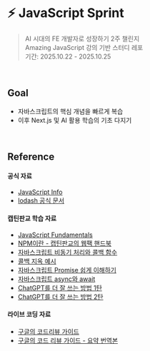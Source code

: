 # ⚡ JavaScript Sprint

> AI 시대의 FE 개발자로 성장하기 2주 챌린지  
> Amazing JavaScript 강의 기반 스터디 레포  
> 기간: 2025.10.22 - 2025.10.25

<br>

## Goal

- 자바스크립트의 핵심 개념을 빠르게 복습
- 이후 Next.js 및 AI 활용 학습의 기초 다지기

<br>

## Reference

#### 공식 자료

- [JavaScript Info](https://ko.javascript.info/)
- [lodash 공식 문서](https://lodash.com/)

#### 캡틴판교 학습 자료

- [JavaScript Fundamentals](https://joshua1988.github.io/vue-camp/js/variable.html)
- [NPM이란 - 캡틴판교의 웹팩 핸드북](https://joshua1988.github.io/webpack-guide/build/node-npm.html#npm)
- [자바스크립트 비동기 처리와 콜백 함수 ](https://joshua1988.github.io/web-development/javascript/javascript-asynchronous-operation/)
- [콜백 지옥 예시](https://joshua1988.github.io/web-development/javascript/javascript-asynchronous-operation/#%EC%BD%9C%EB%B0%B1-%EC%A7%80%EC%98%A5-callback-hell)
- [자바스크립트 Promise 쉽게 이해하기](https://joshua1988.github.io/web-development/javascript/promise-for-beginners/)
- [자바스크립트 async와 await](https://joshua1988.github.io/web-development/javascript/js-async-await/)
- [ChatGPT를 더 잘 쓰는 방법 1탄](https://joshua1988.github.io/web-development/opinions/how-to-use-chatgpt-part1/)
- [ChatGPT를 더 잘 쓰는 방법 2탄](https://joshua1988.github.io/web-development/opinions/how-to-use-chatgpt-part2/)

#### 라이브 코딩 자료

- [구글의 코드리뷰 가이드](https://google.github.io/eng-practices/review/reviewer/standard.html)
- [구글의 코드 리뷰 가이드 - 요약 번역본](https://soojin.ro/review/)
